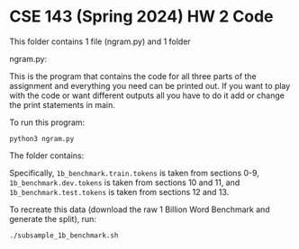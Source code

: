 # CSE 143 (Spring 2024) HW 2 Code

This folder contains 1 file (ngram.py) and 1 folder

ngram.py:

This is the program that contains the code for all three parts of the assignment and everything you need can be printed out. If you want to play with the code or want different outputs all you have to do it add or change the print statements in main.

To run this program:

```
python3 ngram.py
```

The folder contains:

Specifically, `1b_benchmark.train.tokens` is taken from sections 0-9,
`1b_benchmark.dev.tokens` is taken from sections 10 and 11, and
`1b_benchmark.test.tokens` is taken from sections 12 and 13.

To recreate this data (download the raw 1 Billion Word Benchmark and generate the split), run:

```
./subsample_1b_benchmark.sh
```
